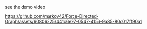 see the demo video

https://github.com/markov42/Force-Directed-Graph/assets/60806325/441c6e97-0547-4156-9a85-80d017ff90a1
